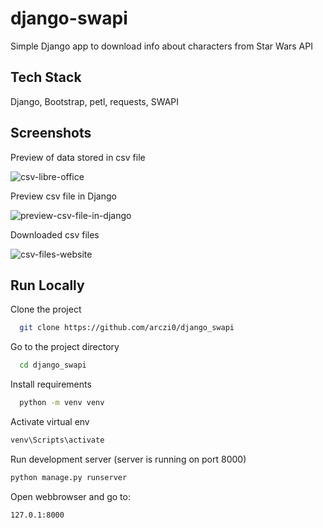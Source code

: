 
# django-swapi

Simple Django app to download info about characters from Star Wars API




## Tech Stack

Django, Bootstrap, petl, requests, SWAPI



## Screenshots

Preview of data stored in csv file

![csv-libre-office](https://user-images.githubusercontent.com/48137366/215480263-abb7c34e-3842-43ba-984e-4da207b1939e.png)

Preview csv file in Django

![preview-csv-file-in-django](https://user-images.githubusercontent.com/48137366/215480323-c417bdd4-1f12-4eb6-ba3a-61584840629b.png)

Downloaded csv files

![csv-files-website](https://user-images.githubusercontent.com/48137366/215480402-f3f34aa4-643d-4328-a648-5cfaa78c9a36.png)

## Run Locally

Clone the project

```bash
  git clone https://github.com/arczi0/django_swapi
```

Go to the project directory

```bash
  cd django_swapi
```

Install requirements

```bash
  python -m venv venv
```

Activate virtual env

```bash
venv\Scripts\activate
```

Run development server (server is running on port 8000)

```bash
python manage.py runserver
```

Open webbrowser and go to:

```bash
127.0.1:8000
```
